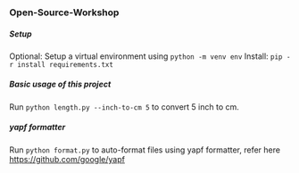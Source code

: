 ### Open-Source-Workshop

##### Setup
Optional: Setup a virtual environment using `python -m venv env`
Install: `pip -r install requirements.txt`

##### Basic usage of this project
Run `python length.py --inch-to-cm 5` to convert 5 inch to cm.

##### yapf formatter
Run `python format.py` to auto-format files using yapf formatter, refer here https://github.com/google/yapf
